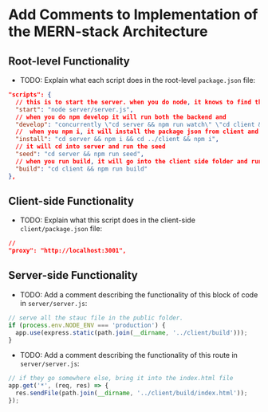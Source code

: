 # Add Comments to Implementation of the MERN-stack Architecture

## Root-level Functionality

* TODO: Explain what each script does in the root-level `package.json` file:

```json
"scripts": {
  // this is to start the server. when you do node, it knows to find the server.js file
  "start": "node server/server.js",
  // when you do npm develop it will run both the backend and 
  "develop": "concurrently \"cd server && npm run watch\" \"cd client && npm start\"",
  //  when you npm i, it will install the package json from client and server side
  "install": "cd server && npm i && cd ../client && npm i",
  // it will cd into server and run the seed
  "seed": "cd server && npm run seed",
  // when you run build, it will go into the client side folder and run buld
  "build": "cd client && npm run build"
},
```

## Client-side Functionality

* TODO: Explain what this script does in the client-side `client/package.json` file:

```json
// 
"proxy": "http://localhost:3001",
```

## Server-side Functionality
* TODO: Add a comment describing the functionality of this block of code in `server/server.js`:

```js
// serve all the stauc file in the public folder.
if (process.env.NODE_ENV === 'production') {
  app.use(express.static(path.join(__dirname, '../client/build')));
}
```

* TODO: Add a comment describing the functionality of this route in `server/server.js`:

```js
// if they go somewhere else, bring it into the index.html file
app.get('*', (req, res) => {
  res.sendFile(path.join(__dirname, '../client/build/index.html'));
});
```
